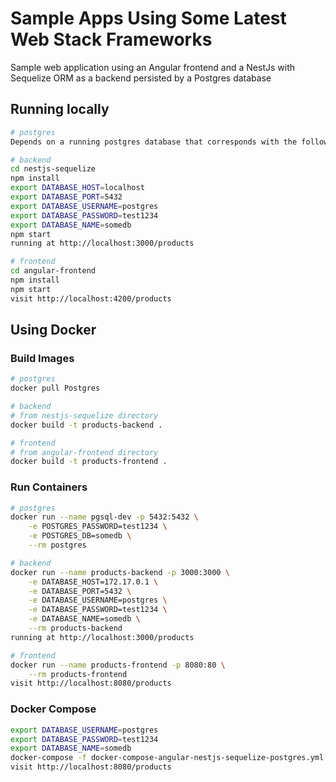 
# Sample Apps Using Some Latest Web Stack Frameworks

Sample web application using an Angular frontend and a NestJs with Sequelize ORM as a backend persisted by a Postgres database

## Running locally
```bash
# postgres
Depends on a running postgres database that corresponds with the following database variables

# backend
cd nestjs-sequelize
npm install
export DATABASE_HOST=localhost
export DATABASE_PORT=5432
export DATABASE_USERNAME=postgres
export DATABASE_PASSWORD=test1234
export DATABASE_NAME=somedb
npm start
running at http://localhost:3000/products

# frontend
cd angular-frontend
npm install
npm start
visit http://localhost:4200/products

```


## Using Docker

### Build Images
```bash
# postgres
docker pull Postgres

# backend
# from nestjs-sequelize directory
docker build -t products-backend .

# frontend
# from angular-frontend directory
docker build -t products-frontend .
```

### Run Containers
```bash
# postgres
docker run --name pgsql-dev -p 5432:5432 \
    -e POSTGRES_PASSWORD=test1234 \
    -e POSTGRES_DB=somedb \
    --rm postgres

# backend
docker run --name products-backend -p 3000:3000 \
    -e DATABASE_HOST=172.17.0.1 \
    -e DATABASE_PORT=5432 \
    -e DATABASE_USERNAME=postgres \
    -e DATABASE_PASSWORD=test1234 \
    -e DATABASE_NAME=somedb \
    --rm products-backend
running at http://localhost:3000/products

# frontend
docker run --name products-frontend -p 8080:80 \
    --rm products-frontend
visit http://localhost:8080/products
```

### Docker Compose
```bash
export DATABASE_USERNAME=postgres
export DATABASE_PASSWORD=test1234
export DATABASE_NAME=somedb
docker-compose -f docker-compose-angular-nestjs-sequelize-postgres.yml up
visit http://localhost:8080/products
```